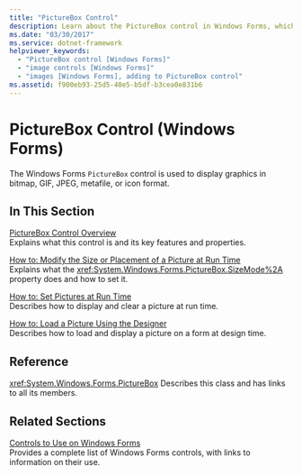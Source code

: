 ```yaml
---
title: "PictureBox Control"
description: Learn about the PictureBox control in Windows Forms, which is used to display graphics in bitmap, GIF, JPEG, metafile, or icon format.
ms.date: "03/30/2017"
ms.service: dotnet-framework
helpviewer_keywords:
  - "PictureBox control [Windows Forms]"
  - "image controls [Windows Forms]"
  - "images [Windows Forms], adding to PictureBox control"
ms.assetid: f900eb93-25d5-40e5-b5df-b3cea0e831b6
---
```

# PictureBox Control (Windows Forms)

The Windows Forms `PictureBox` control is used to display graphics in bitmap, GIF, JPEG, metafile, or icon format.

## In This Section

[PictureBox Control Overview](picturebox-control-overview-windows-forms.md)\
Explains what this control is and its key features and properties.

[How to: Modify the Size or Placement of a Picture at Run Time](how-to-modify-the-size-or-placement-of-a-picture-at-run-time-windows-forms.md)\
Explains what the <xref:System.Windows.Forms.PictureBox.SizeMode%2A> property does and how to set it.

[How to: Set Pictures at Run Time](how-to-set-pictures-at-run-time-windows-forms.md)\
Describes how to display and clear a picture at run time.

[How to: Load a Picture Using the Designer](how-to-load-a-picture-using-the-designer-windows-forms.md)\
Describes how to load and display a picture on a form at design time.

## Reference

<xref:System.Windows.Forms.PictureBox>
Describes this class and has links to all its members.

## Related Sections

[Controls to Use on Windows Forms](controls-to-use-on-windows-forms.md)\
Provides a complete list of Windows Forms controls, with links to information on their use.
